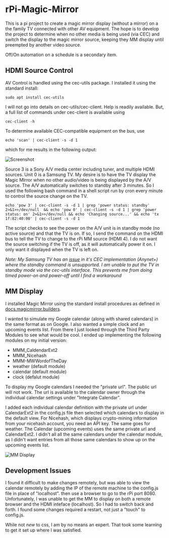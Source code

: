 # rPi-Magic-Mirror

This is a pi project to create a magic mirror display (without a mirror) on a the family TV connected with other AV equipment. The hope is to develop the project to determine when no other media is being used (via CEC) and switch the display to the magic mirror source, keeping they MM display until preempted by another video source.

Off/On automation on a schedule is a secondary item.


## HDMI Source Control ## 

AV Control is handled using the cec-utils package. I installed it using the standard install:

`sudo apt install cec-utils`

I will not go into details on cec-utils/cec-client. Help is readily available. But, a full list of commands under cec-client is available using

`cec-client -h`

To determine available CEC-compatible equipment on the bus, use

`echo 'scan' | cec-client -s -d 1`

which for me results in the following output:

 ![Screenshot](https://github.com/coppertech/rPi-Magic-MIrror/blob/main/scan.png)

Source 3 is a Sony A/V media center including tuner, and multiple HDMI sources. Unit 0 is a Samsung TV. My desire is to have the TV display the Magic MIrror when no other audio/video is being displayed by the A/V source. The A/V automatically switches to standby after 3 minutes. So I used the following bash command in a shell script run by cron every minute to control the source change on the TV.

`echo 'pow 3' | cec-client -s -d 1 | grep 'power status: standby' 2>&1>>/dev/null  && echo 'pow 0' | cec-client -s -d 1 | grep 'power status: on' 2>&1>>/dev/null && echo 'Changing source...' && echo 'tx 1f:82:40:00' | cec-client -s -d 1`

The script checks to see the power on the A/V unit is in standby mode (no active source) and that the TV is on. If so, I send the command on the HDMI bus to tell the TV to change to the rPi MM source (HDMI 4). I do not want the source switching if the TV is off, as it will automatically power it on. I only want it displayed when the TV is left on.

_Note: My Samsung TV has an [issue](http://github.com/coppertech/rPi-Magic-MIrror/issues/2) in it's CEC implementation (Anynet+) where the standby command is unsupported. I am unable to put the TV in standby mode via the cec-utils interface. This prevents me from doing timed power-on and power-off until I find a workaround_


## MM Display ##

I installed Magic Mirror using the standard install procedures as defined in [docs.magicmirror.builders](https://docs.magicmirror.builders/getting-started/installation.html#manual-installation).

I wanted to simulate my Google calendar (along with shared calendars) in the same format as on Google. I also wanted a simple clock
and an upcoming events list. From there I just looked through the Third Party Modules to see what would be cool. I
ended up implementing the following modules on my initial version:

- MMM_CaldendarExt2
- MMM_Nicehash
- MMM-MWWordofTheDay
- weather (default module)
- calendar (default module)
- clock (defalut module)

To display my Google calendars I needed the "private url". The public url will not work. The url is available to the
calendar owner through the individual calendar settings under "Integrate Calendar".

I added each individual calendar definition with the private url under CalendarExt2 in the config.js file then selected which calendars to display in the default view.
For Nicehash, which displays crypto-mining information from your nicehash account, you need an API key. The same goes
for weather. The Calendar (upcoming events) uses the same private url and CalendarExt2. I didn't all all the same calendars under the 
calendar module, as I didn't want entries from all those same calendars to show up on the upcoming events list.

![MM Display](https://github.com/coppertech/rPi-Magic-MIrror/blob/main/MM_Screenshot.png)

## Development Issues ##

I found it difficult to make changes remotely, but was able to view the calendar remotely by adding the IP of the remote
machine to the config.js file in place of "localhost". then use a browser to go to the rPi port 8080. Unfortunately, I was 
unable to get the MM to display on both a remote browser and the HDMI inteface (localhost). So I had to switch back and forth.
I found some changes required a restart, not just a "touch" to config.js.

While not *new* to css, I am by no means an expert. That took some learning to get it set up where I was satisfied.
